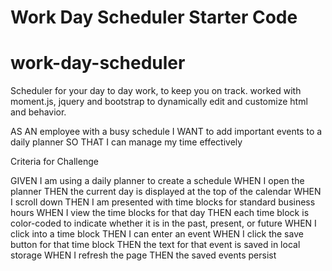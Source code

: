 # Work Day Scheduler Starter Code
# work-day-scheduler

Scheduler for your day to day work, to keep you on track.
worked with moment.js, jquery and bootstrap to dynamically edit and customize html and behavior.

AS AN employee with a busy schedule
I WANT to add important events to a daily planner
SO THAT I can manage my time effectively

Criteria for Challenge

GIVEN I am using a daily planner to create a schedule
WHEN I open the planner
THEN the current day is displayed at the top of the calendar
WHEN I scroll down
THEN I am presented with time blocks for standard business hours
WHEN I view the time blocks for that day
THEN each time block is color-coded to indicate whether it is in the past, present, or future
WHEN I click into a time block
THEN I can enter an event
WHEN I click the save button for that time block
THEN the text for that event is saved in local storage
WHEN I refresh the page
THEN the saved events persist

